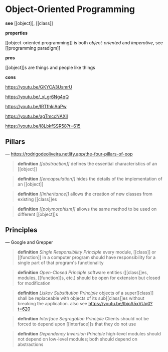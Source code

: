 # Object-Oriented Programming

**see** [[object]], [[class]]

**properties**

[[object-oriented programming]] is both _object-oriented_ and _imperative_, see [[programming paradigm]]

**pros**

[[object]]s are things and people like things

**cons**

<https://youtu.be/GKYCA3UsmrU>

<https://youtu.be/_xLgr6Ng4qQ>

<https://youtu.be/IRTfhkiAqPw>

<https://youtu.be/agTmccNAXlI>

<https://youtu.be/I8LbkfSSR58?t=615>

## Pillars

&mdash; <https://rodrigodeoliveira.netlify.app/the-four-pillars-of-oop>

> **definition** _[[abstraction]]_ defines the essential characteristics of an [[object]]

> **definition** _[[encapsulation]]_ hides the details of the implementation of an [[object]]

> **definition** _[[inheritance]]_ allows the creation of new classes from existing [[class]]es

> **definition** _[[polymorphism]]_ allows the same method to be used on different [[object]]s

## Principles

&mdash; Google and Grepper

> **definition** _Single Responsibility Principle_ every module, [[class]] or [[function]] in a computer program should have responsibility for a single part of that program's functionality

> **definition** _Open-Closed Principle_ software entities ([[class]]es, modules, [[function]]s, etc.) should be open for extension but closed for modification

> **definition** _Liskov Substitution Principle_ objects of a super[[class]] shall be replaceable with objects of its sub[[class]]es without breaking the application. also see <https://youtu.be/IbjoA5xVUq0?t=620>

> **definition** _Interface Segregation Principle_ Clients should not be forced to depend upon [[interface]]s that they do not use

> **definition** _Dependency Inversion Principle_ high-level modules should not depend on low-level modules; both should depend on abstractions
